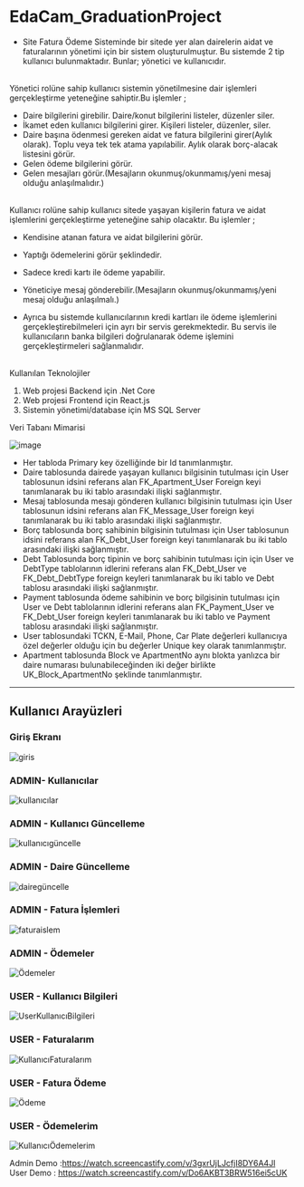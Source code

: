 # EdaCam_GraduationProject
- Site Fatura Ödeme Sisteminde bir sitede yer alan dairelerin aidat ve faturalarının yönetimi için bir sistem oluşturulmuştur. Bu sistemde 2 tip kullanıcı bulunmaktadır. Bunlar; yönetici ve kullanıcıdır.

<br> Yönetici rolüne sahip kullanıcı sistemin yönetilmesine dair işlemleri gerçekleştirme yeteneğine sahiptir.Bu işlemler ;

-	Daire bilgilerini girebilir. Daire/konut bilgilerini listeler, düzenler siler.
-	İkamet eden kullanıcı bilgilerini girer. Kişileri listeler, düzenler, siler.
-	Daire başına ödenmesi gereken aidat ve fatura bilgilerini girer(Aylık olarak). Toplu veya tek tek atama yapılabilir. Aylık olarak borç-alacak listesini görür.
-	Gelen ödeme bilgilerini görür.
-	Gelen mesajları görür.(Mesajların okunmuş/okunmamış/yeni mesaj olduğu anlaşılmalıdır.)

<br> Kullanıcı rolüne sahip kullanıcı sitede yaşayan kişilerin fatura ve aidat işlemlerini gerçekleştirme yeteneğine sahip olacaktır. Bu işlemler ;

-	Kendisine atanan fatura ve aidat bilgilerini görür.
- Yaptığı ödemelerini görür şeklindedir.
- Sadece kredi kartı ile ödeme yapabilir.
- Yöneticiye mesaj gönderebilir.(Mesajların okunmuş/okunmamış/yeni mesaj olduğu anlaşılmalı.)

- Ayrıca bu sistemde kullanıcılarının kredi kartları ile ödeme işlemlerini gerçekleştirebilmeleri için ayrı bir servis gerekmektedir. Bu servis ile kullanıcıların banka bilgileri doğrulanarak ödeme işlemini gerçekleştirmeleri sağlanmalıdır.

<br> Kullanılan Teknolojiler
1. Web projesi Backend için 
.Net Core
2. Web projesi Frontend için
React.js 
3. Sistemin yönetimi/database için
 MS SQL Server 

Veri Tabanı Mimarisi

![image](https://user-images.githubusercontent.com/54909611/153974237-ed268256-817c-47a1-b375-a44677387c8f.png)
 
- Her tabloda Primary key özelliğinde bir Id tanımlanmıştır. 
- Daire tablosunda dairede yaşayan kullanıcı bilgisinin tutulması için User tablosunun idsini referans alan FK_Apartment_User Foreign keyi tanımlanarak bu iki tablo arasındaki ilişki sağlanmıştır.
- Mesaj tablosunda mesajı gönderen kullanıcı bilgisinin tutulması için User tablosunun idsini referans alan FK_Message_User foreign keyi tanımlanarak bu iki tablo arasındaki ilişki sağlanmıştır.
- Borç tablosunda borç sahibinin bilgisinin tutulması için User tablosunun idsini referans alan FK_Debt_User foreign keyi tanımlanarak bu iki tablo arasındaki ilişki sağlanmıştır.
- Debt Tablosunda borç tipinin ve borç sahibinin tutulması için için User ve DebtType tablolarının idlerini referans alan FK_Debt_User ve FK_Debt_DebtType foreign keyleri tanımlanarak bu iki tablo ve Debt tablosu arasındaki ilişki sağlanmıştır.
- Payment tablosunda ödeme sahibinin ve borç bilgisinin tutulması için User ve Debt tablolarının idlerini referans alan FK_Payment_User ve FK_Debt_User foreign keyleri tanımlanarak bu iki tablo ve Payment tablosu arasındaki ilişki sağlanmıştır.
- User tablosundaki TCKN, E-Mail, Phone, Car Plate değerleri kullanıcıya özel değerler olduğu için bu değerler Unique key olarak tanımlanmıştır.
- Apartment tablosunda Block ve ApartmentNo aynı blokta yanlızca bir daire numarası bulunabileceğinden iki değer birlikte UK_Block_ApartmentNo şeklinde tanımlanmıştır.

---------------
## Kullanıcı Arayüzleri
### Giriş Ekranı
![giris](https://user-images.githubusercontent.com/54909611/153983741-e65a6bf9-f8be-4e8c-ae95-53ff01b55707.JPG)

### ADMIN- Kullanıcılar
![kullanıcılar](https://user-images.githubusercontent.com/54909611/153983817-6d161f9a-d5ee-43f9-a0df-0b1b197f9989.JPG)

### ADMIN - Kullanıcı Güncelleme
![kullanıcıgüncelle](https://user-images.githubusercontent.com/54909611/153983852-4a73365c-8576-474d-9b24-9a7efe9be92c.JPG)

### ADMIN - Daire Güncelleme
![dairegüncelle](https://user-images.githubusercontent.com/54909611/153983939-93486f43-e68d-43c6-b41d-69cc76ecfb30.JPG)

### ADMIN - Fatura İşlemleri
![faturaislem](https://user-images.githubusercontent.com/54909611/153984023-f09d39ca-caf1-4576-a6d7-34c9d6b13da1.JPG)

### ADMIN - Ödemeler
![Ödemeler](https://user-images.githubusercontent.com/54909611/153984056-17259418-370c-4220-8c4d-ffcdda9d59d7.JPG)

### USER - Kullanıcı Bilgileri
![UserKullanıcıBilgileri](https://user-images.githubusercontent.com/54909611/153984097-8b288100-a333-413d-9e92-c0a7065043e8.JPG)

### USER - Faturalarım
![KullanıcıFaturalarım](https://user-images.githubusercontent.com/54909611/153984148-3e5e864e-6c02-4fdb-be0b-32a5de4fb749.JPG)

### USER - Fatura Ödeme
![Ödeme](https://user-images.githubusercontent.com/54909611/153984253-8735a067-3c01-4fae-ae8c-235e9393787d.JPG)

### USER - Ödemelerim
![KullanıcıÖdemelerim](https://user-images.githubusercontent.com/54909611/153984212-81f7eb49-4e29-4285-b27b-ce353fdc39c0.JPG)

Admin Demo :https://watch.screencastify.com/v/3gxrUjLJcfjI8DY6A4Jl
User Demo : https://watch.screencastify.com/v/Do6AKBT3BRW516ei5cUK





